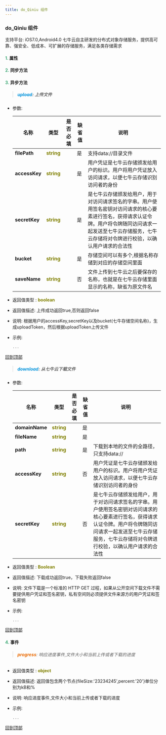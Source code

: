 ```yaml
---
title: do_Qiniu 组件
---
```


### do_Qiniu 组件

 支持平台: iOS7.0,Android4.0
 七牛云自主研发的分布式对象存储服务，提供高可靠、强安全、低成本、可扩展的存储服务，满足各类存储需求

#### <font color ='#40A977'>**1.**</font> 属性

#### <font color ='#40A977'>**2.**</font> 同步方法

#### <font color ='#40A977'>**3.**</font> 异步方法

>##### <font color ='#0092db'>**upload**</font>: 上传文件

- 参数:

  名称 | 类型 |是否必填|缺省值|说明
  ---- |-------------  |--------------|--------|------
  **filePath** |<font color ='#808000'>**string**</font> |  | 是|支持data://目录文件
  **accessKey** |<font color ='#808000'>**string**</font> |  | 是|用户凭证是七牛云存储颁发给用户的标识。用户将用户凭证放入访问请求，以便七牛云存储识别访问者的身份
  **secretKey** |<font color ='#808000'>**string**</font> |  | 是|是七牛云存储颁发给用户，用于对访问请求签名的字串。用户使用签名密钥对访问请求的核心要素进行签名，获得请求认证令牌。用户将令牌随同访问请求一起发送至七牛云存储服务，七牛云存储将对令牌进行校验，以确认用户请求的合法性
  **bucket** |<font color ='#808000'>**string**</font> |  | 是|存储空间可以有多个,根据名称存储到对应的存储空间里面
  **saveName** |<font color ='#808000'>**string**</font> |  | 否|文件上传到七牛云之后要保存的名称，也就是在七牛云存储里面显示的名称，缺省为原文件名
- 返回值类型 : <font color ='#808000'>**boolean**</font>
- 返回值描述: 上传成功返回true,否则返回false
- 说明: 根据用户的accessKey,secretKey以及bucket(七牛存储空间名称)，生成uploadToken，然后根据uploadToken上传文件
- 示例:

  ```javascript
  ...

  ```

[回到顶部](#top)

>##### <font color ='#0092db'>**download**</font>: 从七牛云下载文件

- 参数:

  名称 | 类型 |是否必填|缺省值|说明
  ---- |-------------  |--------------|--------|------
  **domainName** |<font color ='#808000'>**string**</font> |  | 是|
  **fileName** |<font color ='#808000'>**string**</font> |  | 是|
  **path** |<font color ='#808000'>**string**</font> |  | 是|下载到本地的文件的全路径，只支持data://
  **accessKey** |<font color ='#808000'>**string**</font> |  | 否|用户凭证是七牛云存储颁发给用户的标识。用户将用户凭证放入访问请求，以便七牛云存储识别访问者的身份
  **secretKey** |<font color ='#808000'>**string**</font> |  | 否|是七牛云存储颁发给用户，用于对访问请求签名的字串。用户使用签名密钥对访问请求的核心要素进行签名，获得请求认证令牌。用户将令牌随同访问请求一起发送至七牛云存储服务，七牛云存储将对令牌进行校验，以确认用户请求的合法性
- 返回值类型 : <font color ='#808000'>**Boolean**</font>
- 返回值描述: 下载成功返回true，下载失败返回false
- 说明: 文件下载是一个标准的 HTTP GET 过程，如果从公开空间下载文件不需要提供用户凭证和签名密钥，私有空间则必须提供文件来源方的用户凭证和签名密钥
- 示例:

  ```javascript
  ...

  ```

[回到顶部](#top)


#### <font color ='#40A977'>**4.**</font> 事件

>###### <font color ='#e96900'>**progress**</font>: 响应进度事件,文件大小和当前上传或者下载的进度

- 返回值类型 : <font color ='#808000'>**object**</font>
- 返回值描述: 返回值包含两个节点{fileSize:'23234245',percent:'20'}单位分别为kB和%
- 说明: 响应进度事件,文件大小和当前上传或者下载的进度
- 示例:

  ```javascript
  ...

  ```

[回到顶部](#top)


